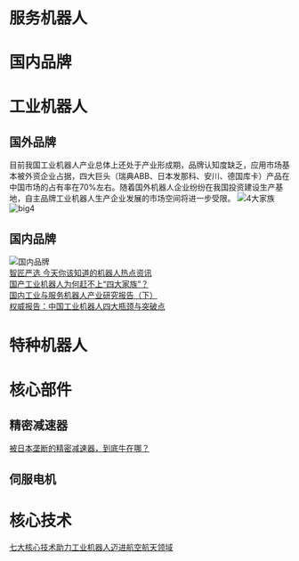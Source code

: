 
# 服务机器人

# 国内品牌


# 工业机器人
## 国外品牌
目前我国工业机器人产业总体上还处于产业形成期，品牌认知度缺乏，应用市场基本被外资企业占据，四大巨头（瑞典ABB、日本发那科、安川、德国库卡）产品在中国市场的占有率在70%左右。随着国外机器人企业纷纷在我国投资建设生产基地，自主品牌工业机器人生产企业发展的市场空间将进一步受限。
![4大家族](http://images.ofweek.com/Upload/News/2016-8/Sandy/9/25.jpg)<br>
![big4](https://timgsa.baidu.com/timg?image&quality=80&size=b9999_10000&sec=1545199487910&di=22f0babf09a0e6c31f2174cb63209490&imgtype=0&src=http%3A%2F%2Fdata.useit.com.cn%2Fuseitdata%2Fforum%2F201507%2F10%2F175035d2s90ug00c6zpc3t.jpg)<br>

## 国内品牌
![国内品牌](http://5b0988e595225.cdn.sohucs.com/images/20180131/48c9dbd1dc1249eea4c6f16cd6d58c33.jpeg)<br>
[智匠严选 今天你该知道的机器人热点资讯](http://www.sohu.com/a/220121756_100090232)<br>
[国产工业机器人为何赶不上“四大家族”？](http://www.gongkong.com/news/201806/381682.html)<br>
[国内工业与服务机器人产业研究报告（下）](http://blog.sina.com.cn/s/blog_be62e9a90102wj9d.html)<br>
[权威报告：中国工业机器人四大瓶颈与突破点](http://www.gymf.com.cn/robot/cn/news/2017-5-12/2765.html)<BR>

# 特种机器人


# 核心部件

## 精密减速器
[被日本垄断的精密减速器，到底牛在哪？](https://baijiahao.baidu.com/s?id=1616651042938702262&wfr=spider&for=pc)<br>


## 伺服电机

## 

# 核心技术
[七大核心技术助力工业机器人迈进航空航天领域](http://www.21ic.com/news/control/201606/678895.htm)<br>
